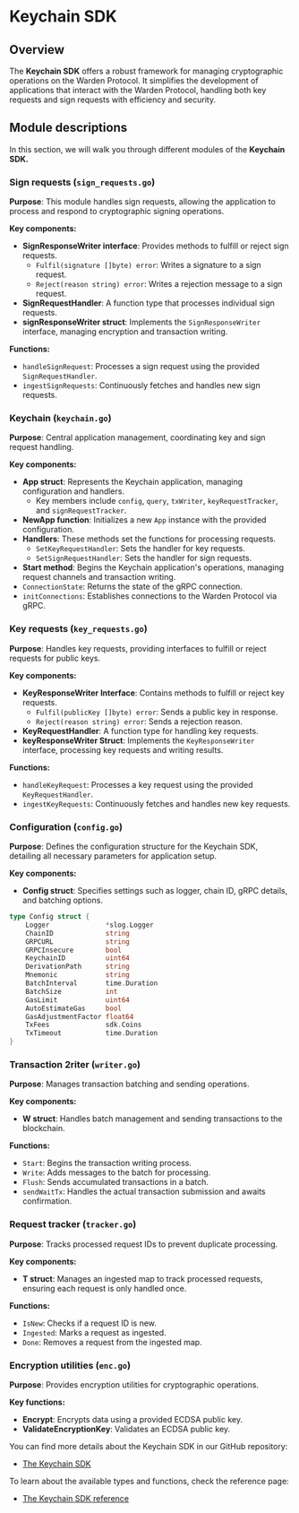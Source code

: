 ﻿---
sidebar_position: 1
---

# Keychain SDK

## Overview

The **Keychain SDK** offers a robust framework for managing cryptographic operations on the Warden Protocol. It simplifies the development of applications that interact with the Warden Protocol, handling both key requests and sign requests with efficiency and security.

## Module descriptions

In this section, we will walk you through different modules of the **Keychain SDK.**

### Sign requests (`sign_requests.go`)

**Purpose**: This module handles sign requests, allowing the application to process and respond to cryptographic signing operations.

**Key components:**

- **SignResponseWriter interface**: Provides methods to fulfill or reject sign requests.
  - `Fulfil(signature []byte) error`: Writes a signature to a sign request.
  - `Reject(reason string) error`: Writes a rejection message to a sign request.
- **SignRequestHandler**: A function type that processes individual sign requests.
- **signResponseWriter struct**: Implements the `SignResponseWriter` interface, managing encryption and transaction writing.

**Functions:**

- `handleSignRequest`: Processes a sign request using the provided `SignRequestHandler`.
- `ingestSignRequests`: Continuously fetches and handles new sign requests.

### Keychain (`keychain.go`)

**Purpose**: Central application management, coordinating key and sign request handling.

**Key components:**

- **App struct**: Represents the Keychain application, managing configuration and handlers.
  - Key members include `config`, `query`, `txWriter`, `keyRequestTracker`, and `signRequestTracker`.
- **NewApp function**: Initializes a new `App` instance with the provided configuration.
- **Handlers**: These methods set the functions for processing requests.
  - `SetKeyRequestHandler`: Sets the handler for key requests.
  - `SetSignRequestHandler`: Sets the handler for sign requests.
- **Start method**: Begins the Keychain application's operations, managing request channels and transaction writing.
- `ConnectionState`: Returns the state of the gRPC connection.
- `initConnections`: Establishes connections to the Warden Protocol via gRPC.

### Key requests (`key_requests.go`)

**Purpose**: Handles key requests, providing interfaces to fulfill or reject requests for public keys.

**Key components:**

- **KeyResponseWriter Interface**: Contains methods to fulfill or reject key requests.
  - `Fulfil(publicKey []byte) error`: Sends a public key in response.
  - `Reject(reason string) error`: Sends a rejection reason.
- **KeyRequestHandler**: A function type for handling key requests.
- **keyResponseWriter Struct**: Implements the `KeyResponseWriter` interface, processing key requests and writing results.

**Functions:**

- `handleKeyRequest`: Processes a key request using the provided `KeyRequestHandler`.
- `ingestKeyRequests`: Continuously fetches and handles new key requests.

### Configuration (`config.go`)

**Purpose**: Defines the configuration structure for the Keychain SDK, detailing all necessary parameters for application setup.

**Key components:**

- **Config struct**: Specifies settings such as logger, chain ID, gRPC details, and batching options.

```go
type Config struct {
    Logger              *slog.Logger
    ChainID             string
    GRPCURL             string
    GRPCInsecure        bool
    KeychainID          uint64
    DerivationPath      string
    Mnemonic            string
    BatchInterval       time.Duration
    BatchSize           int
    GasLimit            uint64
    AutoEstimateGas     bool
    GasAdjustmentFactor float64
    TxFees              sdk.Coins
    TxTimeout           time.Duration
}
```

### Transaction 2riter (`writer.go`)

**Purpose**: Manages transaction batching and sending operations.

**Key components:**

- **W struct**: Handles batch management and sending transactions to the blockchain.

**Functions:**

- `Start`: Begins the transaction writing process.
- `Write`: Adds messages to the batch for processing.
- `Flush`: Sends accumulated transactions in a batch.
- `sendWaitTx`: Handles the actual transaction submission and awaits confirmation.

### Request tracker (`tracker.go`)

**Purpose**: Tracks processed request IDs to prevent duplicate processing.

**Key components:**

- **T struct**: Manages an ingested map to track processed requests, ensuring each request is only handled once.

**Functions:**

- `IsNew`: Checks if a request ID is new.
- `Ingested`: Marks a request as ingested.
- `Done`: Removes a request from the ingested map.

### Encryption utilities (`enc.go`)

**Purpose**: Provides encryption utilities for cryptographic operations.

**Key functions:**

- **Encrypt**: Encrypts data using a provided ECDSA public key.
- **ValidateEncryptionKey**: Validates an ECDSA public key.

You can find more details about the Keychain SDK in our GitHub repository:

- [The Keychain SDK](https://github.com/warden-protocol/wardenprotocol/tree/main/keychain-sdk)

To learn about the available types and functions, check the reference page:

- [The Keychain SDK reference](https://pkg.go.dev/github.com/warden-protocol/wardenprotocol/keychain-sdk)
